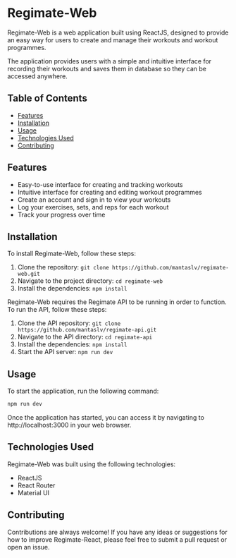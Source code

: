 # Regimate-Web

Regimate-Web is a web application built using ReactJS, designed to provide an easy way for users to create and manage their workouts and workout programmes.

The application provides users with a simple and intuitive interface for recording their workouts and saves them in database so they can be accessed anywhere.

## Table of Contents

- [Features](#features)
- [Installation](#installation)
- [Usage](#usage)
- [Technologies Used](#technologies-used)
- [Contributing](#contributing)

## Features

- Easy-to-use interface for creating and tracking workouts
- Intuitive interface for creating and editing workout programmes
- Create an account and sign in to view your workouts
- Log your exercises, sets, and reps for each workout
- Track your progress over time

## Installation

To install Regimate-Web, follow these steps:

1. Clone the repository: `git clone https://github.com/mantaslv/regimate-web.git`
2. Navigate to the project directory: `cd regimate-web`
3. Install the dependencies: `npm install`

Regimate-Web requires the Regimate API to be running in order to function. To run the API, follow these steps:

1. Clone the API repository: `git clone https://github.com/mantaslv/regimate-api.git`
2. Navigate to the API directory: `cd regimate-api`
3. Install the dependencies: `npm install`
4. Start the API server: `npm run dev`

## Usage

To start the application, run the following command:

```bash
npm run dev
```

Once the application has started, you can access it by navigating to http://localhost:3000 in your web browser.

## Technologies Used

Regimate-Web was built using the following technologies:

- ReactJS
- React Router
- Material UI

## Contributing

Contributions are always welcome! If you have any ideas or suggestions for how to improve Regimate-React, please feel free to submit a pull request or open an issue.
